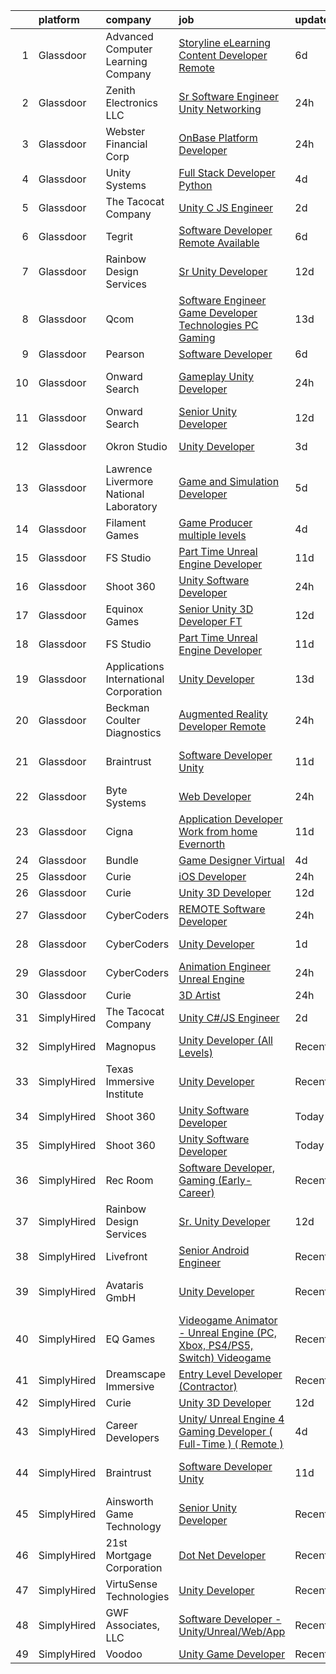 

|    | platform    | company                                | job                                                                                                                                                                                                                                                                                                                                                                                                                                                                                                                                                                                                                                                                                                                                                                                                                                                                                                                                                                                                                                                                                                                                                                                                                                                                                                                                                                                                              | update_time   | location                |
|---:|:------------|:---------------------------------------|:-----------------------------------------------------------------------------------------------------------------------------------------------------------------------------------------------------------------------------------------------------------------------------------------------------------------------------------------------------------------------------------------------------------------------------------------------------------------------------------------------------------------------------------------------------------------------------------------------------------------------------------------------------------------------------------------------------------------------------------------------------------------------------------------------------------------------------------------------------------------------------------------------------------------------------------------------------------------------------------------------------------------------------------------------------------------------------------------------------------------------------------------------------------------------------------------------------------------------------------------------------------------------------------------------------------------------------------------------------------------------------------------------------------------|:--------------|:------------------------|
|  1 | Glassdoor   | Advanced Computer Learning Company     | [Storyline eLearning Content Developer  Remote ](https://www.glassdoor.com/partner/jobListing.htm?pos=128&ao=1136043&s=58&guid=00000182c980c9e092b9bc0af2dac420&src=GD_JOB_AD&t=SR&vt=w&ea=1&cs=1_6672c961&cb=1661238037647&jobListingId=1008074375383&jrtk=3-0-1gb4o1imfkhqm801-1gb4o1in4ih79800-b42f97e8e2d8995c-)                                                                                                                                                                                                                                                                                                                                                                                                                                                                                                                                                                                                                                                                                                                                                                                                                                                                                                                                                                                                                                                                                             | 6d            | Remote                  |
|  2 | Glassdoor   | Zenith Electronics  LLC                | [Sr  Software Engineer  Unity Networking ](https://www.glassdoor.com/partner/jobListing.htm?pos=103&ao=1110586&s=58&guid=00000182c980c9e092b9bc0af2dac420&src=GD_JOB_AD&t=SR&vt=w&cs=1_60e77eeb&cb=1661238037628&jobListingId=1008087025155&cpc=65CC663E25211861&jrtk=3-0-1gb4o1imfkhqm801-1gb4o1in4ih79800-39c5a9d83597669a--6NYlbfkN0A9atWhvSYGDXYsuIFniFeMUfyhfiKb1gamun_MyY1nlold7GTuQPjQR8xaSdlZCsPid7myp8bl_2H626vWbBguRBgzvxtvhtmMQRacG6gdgvqjxsFJNFcka79HWo3Tur7zc9EuWKWWtpa84Tcj5P5BkYp1Mdn3Yaab-THZ1MT213PTGwWKtR-IVnbYFik6jbZtx4pmZkdR2U5sfqa8agkZEi1OcdMBUuMqRmMOKZ5OhLKunlyl1WV1F3NDJ5lMGBsquQbHT8hgfJ1s61QJ97bO2Rk-Vig_1JK8VOQ5oPm1wFze5XGQ1tcOtvM7hhZhEoHYyTNyuFeVDO47NWjuvqXUGNDBJ1FUpCukrm1DYU3RsRTEiM08oisLVVbFPXGLyFnl98WlUVD9mC9xuSHpWhgDXQFv072AzevssVOUyd_r7_OxKgJ0Zuaqp8SipcUHjY2qKJUfWIb2lGuSd0dE1zTUs_EdutoFugIKYd7O_VNw44uIsX-LNYIOhwYOzHAv03r2t_WTlWuV5CHCCrvxb9g6c6BCNHZQVjpFPsMsjplbIruRmlMIR9_lswyg2zkyG-e4Z0wQ7evIa62-fbUznTdlPgLuk0yW_mY%3D)                                                                                                                                                                                                                                                                                                                                                                                                                                     | 24h           | Santa Clara, CA         |
|  3 | Glassdoor   | Webster Financial Corp                 | [OnBase Platform Developer](https://www.glassdoor.com/partner/jobListing.htm?pos=125&ao=1136043&s=58&guid=00000182c980c9e092b9bc0af2dac420&src=GD_JOB_AD&t=SR&vt=w&cs=1_21a426e6&cb=1661238037631&jobListingId=1008086473311&jrtk=3-0-1gb4o1imfkhqm801-1gb4o1in4ih79800-2f54645c4d6f051b-)                                                                                                                                                                                                                                                                                                                                                                                                                                                                                                                                                                                                                                                                                                                                                                                                                                                                                                                                                                                                                                                                                                                       | 24h           | New Britain, CT         |
|  4 | Glassdoor   | Unity Systems                          | [Full Stack Developer  Python ](https://www.glassdoor.com/partner/jobListing.htm?pos=117&ao=1136043&s=58&guid=00000182c980c9e092b9bc0af2dac420&src=GD_JOB_AD&t=SR&vt=w&ea=1&cs=1_86e7a7eb&cb=1661238037630&jobListingId=1008078737245&jrtk=3-0-1gb4o1imfkhqm801-1gb4o1in4ih79800-9e8a8a72fe0357f2-)                                                                                                                                                                                                                                                                                                                                                                                                                                                                                                                                                                                                                                                                                                                                                                                                                                                                                                                                                                                                                                                                                                              | 4d            | Dallas, TX              |
|  5 | Glassdoor   | The Tacocat Company                    | [Unity C  JS Engineer](https://www.glassdoor.com/partner/jobListing.htm?pos=124&ao=1136043&s=58&guid=00000182c980c9e092b9bc0af2dac420&src=GD_JOB_AD&t=SR&vt=w&ea=1&cs=1_64172846&cb=1661238037631&jobListingId=1008082870883&jrtk=3-0-1gb4o1imfkhqm801-1gb4o1in4ih79800-75ebe2b7712b90c0-)                                                                                                                                                                                                                                                                                                                                                                                                                                                                                                                                                                                                                                                                                                                                                                                                                                                                                                                                                                                                                                                                                                                       | 2d            | Remote                  |
|  6 | Glassdoor   | Tegrit                                 | [Software Developer  Remote Available ](https://www.glassdoor.com/partner/jobListing.htm?pos=104&ao=1110586&s=58&guid=00000182c980c9e092b9bc0af2dac420&src=GD_JOB_AD&t=SR&vt=w&ea=1&cs=1_bc89bc88&cb=1661238037629&jobListingId=1008074129417&cpc=451933188B21919D&jrtk=3-0-1gb4o1imfkhqm801-1gb4o1in4ih79800-31ea58efc222df99--6NYlbfkN0BYTXhm1cbXLAspEfzBkuVxq2TVVktJReCYtVkqu0WvP24Gm3Dxy7MDa6OJSrO0xO6C66tfxA8ttbJfLdpWJkOgdtvkYOy2-vXX6QsvaM9J3wudpgQJfabM3wvw393EsEKyI2j8r-2wX6ovTATJdOhRulDCxWlu-ACK69X5QuY6KgD_QcQy8D0VRgb4a4kmfd2Z5KkTKtmKovMWaWgLhJY1o0twhmINIHt3Ieydb5RE2jGRkOVaXVI6jaObDv4KZkixVbPZevp0Pe8NZw8ls9G6XSZrD5AGHK7AN4gDUB-PTqTJ2dsilVOFM0bEc8Y7v2yduCtNbbGHusNQfsf8EMasGUsQoJzlTHbCZbX54PUj-PfKqCSNkcBYvgax4LrP_dCTyeQYcG47MSAJEZgqtDHVYSF5waLPCPGXGlfipg1vOMcwrEO-Vhgv8YZoD2CmSEAcrcstW8nuG_Nn-rmD5BJK0p-E0S6iXQLh2VyDFdPaMcO75eMDMue8i8U1h_xZdMyiZ1lxPQwNEQ%3D%3D)                                                                                                                                                                                                                                                                                                                                                                                                                                                                                                                     | 6d            | Remote                  |
|  7 | Glassdoor   | Rainbow Design Services                | [Sr  Unity Developer](https://www.glassdoor.com/partner/jobListing.htm?pos=115&ao=1136043&s=58&guid=00000182c980c9e092b9bc0af2dac420&src=GD_JOB_AD&t=SR&vt=w&ea=1&cs=1_eb9f8416&cb=1661238037630&jobListingId=1008065554574&jrtk=3-0-1gb4o1imfkhqm801-1gb4o1in4ih79800-797cc96b9b76fa8a-)                                                                                                                                                                                                                                                                                                                                                                                                                                                                                                                                                                                                                                                                                                                                                                                                                                                                                                                                                                                                                                                                                                                        | 12d           | Remote                  |
|  8 | Glassdoor   | Qcom                                   | [Software Engineer  Game Developer Technologies   PC Gaming](https://www.glassdoor.com/partner/jobListing.htm?pos=120&ao=1136043&s=58&guid=00000182c980c9e092b9bc0af2dac420&src=GD_JOB_AD&t=SR&vt=w&cs=1_86358c09&cb=1661238037630&jobListingId=1008063524459&jrtk=3-0-1gb4o1imfkhqm801-1gb4o1in4ih79800-3fd5379b79aaf853-)                                                                                                                                                                                                                                                                                                                                                                                                                                                                                                                                                                                                                                                                                                                                                                                                                                                                                                                                                                                                                                                                                      | 13d           | Washington, DC          |
|  9 | Glassdoor   | Pearson                                | [Software Developer](https://www.glassdoor.com/partner/jobListing.htm?pos=130&ao=1136043&s=58&guid=00000182c980c9e092b9bc0af2dac420&src=GD_JOB_AD&t=SR&vt=w&cs=1_75a5f9e3&cb=1661238037647&jobListingId=1008074149542&jrtk=3-0-1gb4o1imfkhqm801-1gb4o1in4ih79800-02a63e146f3bdc6a-)                                                                                                                                                                                                                                                                                                                                                                                                                                                                                                                                                                                                                                                                                                                                                                                                                                                                                                                                                                                                                                                                                                                              | 6d            | Durham, NC              |
| 10 | Glassdoor   | Onward Search                          | [Gameplay Unity Developer](https://www.glassdoor.com/partner/jobListing.htm?pos=106&ao=1110586&s=58&guid=00000182c980c9e092b9bc0af2dac420&src=GD_JOB_AD&t=SR&vt=w&cs=1_5caadd16&cb=1661238037629&jobListingId=1008086322983&cpc=FB7E4A1762AE5BEC&jrtk=3-0-1gb4o1imfkhqm801-1gb4o1in4ih79800-ac4cb8e6e3c2e0ef--6NYlbfkN0B7YoEZZ2QAGDyEGGmBPAUWSHc1Mt3sMCn9FehKcWA3w0R0aH9tn_iPRcrT6N-MqNTRXFhSYZ_-iqaElkU7lTa00Cb-VkQRDZatwLI3BXiReGBpJmUWl0usLPJgiupuoPiDy-CYNE2zJkYU8a37U36r5W9JZBWYhJcavg-OSt3SGuc16yGTA9lE7F1V3Y8U69vyP-NMk55npvtBNJrUGadsj7eSTGE8QlOSjLue5jTVcVvUZ8ECdJmvscM4AUu-4lpJpKvdaAYBtobvbXIXJrnBVPNo0q9NOYthc3TVE13iJubJD9O8Pz_ZW5GzCeOOaqyhdFdxxp3tbC76At8WKYNE8nL8cbHTrz2DLxiSxLFSB6CdawiPSmmflmF6qlwtpXu_DJZnbAMWpG5pLS3CLklqxDhod5a_N8CP2_cmdgY1mE9z-J655TkI8sHQ8PZDvrpvz1SVLK3KmdP6fKQMdkOcH6BlSUUdQtdG7-_yvysUb57q56Q4LgpgzPevx50lVoP-J6JZyX2ooSRdbMSmXVmaJFoBKw4IAMd7DNQ7rFUshmU-Se8fuidpz5Ek9ntoH9nq1ybIM37d9dC-SKF3e9JiTwt-0DSpUa2hw84Vf3S6PeU1Vp6YB9dindsqkGU3fXHnY0PtEF9oOVzgYozxl8ewhJ85RpMT-Tbacvrbn_x0nYHpjI9-kwBW26q2OunVEbCu6BsIme9iJftm-HlRRi6UtjQGCGpt1wBmKDFkLL9EzxLYqjVUGRM4H5bZfttipYIbWQV4bXHe7VZ3IeCYXAkkuHiTBEJX8AMgMI-AdOBguCJBNqOFMslcx5QrgK0TsSM9SmDIyAWcGx81HlBz_eM8AbKuHSJCcvfR_NxTW-HHaaGYFbybfABhmH3d1u08t9ii3WcPEDLkPsfqTNCF6Wf2jUKY9uD5L9USqsew2d2vbBav6I7sdoOt6L_-_LfK-54okS9wFk_yNhBrQyMHWRIajngGmhQspNxAs4wQfUcx-FnAx8A-6wy7Xz4GWERpv046ifiUxy4jCA%3D%3D)       | 24h           | San Francisco, CA       |
| 11 | Glassdoor   | Onward Search                          | [Senior Unity Developer](https://www.glassdoor.com/partner/jobListing.htm?pos=108&ao=1110586&s=58&guid=00000182c980c9e092b9bc0af2dac420&src=GD_JOB_AD&t=SR&vt=w&cs=1_fbc0e307&cb=1661238037629&jobListingId=1008065490826&cpc=FB7E4A1762AE5BEC&jrtk=3-0-1gb4o1imfkhqm801-1gb4o1in4ih79800-87407f89450bae69--6NYlbfkN0B7YoEZZ2QAGDyEGGmBPAUWSHc1Mt3sMCn9FehKcWA3wwfxcx19LEZnY8Y4HGhdxxpgSN-_76gESYxsb4CdPS_rYQtjsDABF4mABSjblZgzuDEZCoDr-mWRhneQ9Fxw_hon52IzUZ8ojBhZ77HRaJ-IxNsG7xtFv8QsFseoG_qQ1X-CeKkwpZ5gHk5wqzOCoF8eMWWsdNpYpxPid3i0k9hgiRuTbSewVs_zyclf7-68lIWdfVZTI7YR1hJD1vD3iO0Q9pxbyWPlyfrl9tNPrVGPGd_xQhBQwSBx2rdZ6d9sdZ7spYDj4DFPgTJfAO0AN2ZG2KlhfqIHDZ4KbuGSCu1qERu6HeS6h7TwPStOLiSlUIbwhfmJc7Eps3mh8WB2mVG1Luu1Ku3Z7bVmYEU4IXJktIAqXJmBn9qVERD_BmRC1w_DQ-XInFIpdtJcQXQxEOEFpGMw4Lwlztko54aWAVzI9oy2Wuj2LuPPkyhM5VDI9FHAaUfAjT7NcJKk5sWcygFGxSFgx_g6xnHoasoOngYJpX8kjeVlIxEa2-G3myEX8tH00naaDhOlMYMfvVG6uuW-aJDsD7ALDXuemIm4BtB0QlfWQz5k7-XUhGQs_oFuiFyYIOAlBquYRwp8JVZyfWy1UkP62EBK-uPn7UBd2fgxZKsgWRxuhlRgYdQo7HK0iP3ntSgx5sb_CijjDQLkpWRdEi8-ZRBZsw1yx3yBFqkcC8eONhAa_m-trb5CJALWstgSh2qOZeOGiSVyo25T8hFHBNJ3eHl-cYM18y2HcPL-MFov9qClO4ohGOiEY_vDd0lEnFMSndilOkxGDRoB_uYVLZHaD3V9haxxloo15x-_vpaK_7wqk-o7nppK_IazX26fk0_MxYSpmPDsahYJxq4bbTpcfiR8U5J8iekc7G3IjqUjEXEaeUI3SWiqMruKxNAB1zZydPTLrByHRbsnrDFI_iGLr2AtxjbuRlzcaTPchTRkeLVVB7w6yDsMSZGDHmk1zEdm-YzVFYlA6Q4EnsY%3D)                       | 12d           | Ontario, CA             |
| 12 | Glassdoor   | Okron Studio                           | [Unity Developer](https://www.glassdoor.com/partner/jobListing.htm?pos=112&ao=1136043&s=58&guid=00000182c980c9e092b9bc0af2dac420&src=GD_JOB_AD&t=SR&vt=w&ea=1&cs=1_71ac62e6&cb=1661238037630&jobListingId=1008081141259&jrtk=3-0-1gb4o1imfkhqm801-1gb4o1in4ih79800-01db151a8b4c13cb-)                                                                                                                                                                                                                                                                                                                                                                                                                                                                                                                                                                                                                                                                                                                                                                                                                                                                                                                                                                                                                                                                                                                            | 3d            | Philadelphia, PA        |
| 13 | Glassdoor   | Lawrence Livermore National Laboratory | [Game and Simulation Developer](https://www.glassdoor.com/partner/jobListing.htm?pos=122&ao=1136043&s=58&guid=00000182c980c9e092b9bc0af2dac420&src=GD_JOB_AD&t=SR&vt=w&cs=1_b15c50cd&cb=1661238037631&jobListingId=1008076483323&jrtk=3-0-1gb4o1imfkhqm801-1gb4o1in4ih79800-9e68e00d5c18058c-)                                                                                                                                                                                                                                                                                                                                                                                                                                                                                                                                                                                                                                                                                                                                                                                                                                                                                                                                                                                                                                                                                                                   | 5d            | Livermore, CA           |
| 14 | Glassdoor   | Filament Games                         | [Game Producer  multiple levels ](https://www.glassdoor.com/partner/jobListing.htm?pos=121&ao=1136043&s=58&guid=00000182c980c9e092b9bc0af2dac420&src=GD_JOB_AD&t=SR&vt=w&ea=1&cs=1_86e97b6a&cb=1661238037631&jobListingId=1008078810360&jrtk=3-0-1gb4o1imfkhqm801-1gb4o1in4ih79800-16f2dcfaf80c0cb2-)                                                                                                                                                                                                                                                                                                                                                                                                                                                                                                                                                                                                                                                                                                                                                                                                                                                                                                                                                                                                                                                                                                            | 4d            | Madison, WI             |
| 15 | Glassdoor   | FS Studio                              | [Part Time Unreal Engine Developer](https://www.glassdoor.com/partner/jobListing.htm?pos=119&ao=1136043&s=58&guid=00000182c980c9e092b9bc0af2dac420&src=GD_JOB_AD&t=SR&vt=w&ea=1&cs=1_d9bcef59&cb=1661238037630&jobListingId=1008067041743&jrtk=3-0-1gb4o1imfkhqm801-1gb4o1in4ih79800-6bf5bcf63a3e2505-)                                                                                                                                                                                                                                                                                                                                                                                                                                                                                                                                                                                                                                                                                                                                                                                                                                                                                                                                                                                                                                                                                                          | 11d           | Remote                  |
| 16 | Glassdoor   | Shoot 360                              | [Unity Software Developer](https://www.glassdoor.com/partner/jobListing.htm?pos=102&ao=1110586&s=58&guid=00000182c980c9e092b9bc0af2dac420&src=GD_JOB_AD&t=SR&vt=w&ea=1&cs=1_7dbd5f56&cb=1661238037629&jobListingId=1008087203584&cpc=1D891ED3EFC3904E&jrtk=3-0-1gb4o1imfkhqm801-1gb4o1in4ih79800-8dd0b1a67149a496--6NYlbfkN0DfopDBJjdZYsHaazvtHih9EkP_5L3b-O-YxZrMZy_RRXHVtoPf0vktF4oNZRwX11ChLmqooPeQulvAiVAtFyylj8b6ARcbJZaTISipflqpxGg1LcAq6m-5fYSL7Av37XfUU7wFkkBkYfYpMuUS6z0JTvtOC9Tf4ivmaFVVmcVi0ucMfgOzBMfyvavdPYg_-evHYyE86cj7nMx6ZRbExFBK1YwzXgZuGyg69GV_JXXO2aXWcMG9k077F5goS3t7oVxEn-LFx0Aj_69vkAyQnDgXOFUgz0vc1QeCg_I1dGamum2VAoiYXk2qHMt81VxDHNtjc8ORBD6BMBwE-W1H7oG4qA_rSvfcSgvVNyOLv4PDb6ZPzbGstsNVHpFgfCy2ipvbS_yIQHAfPA6_Pa3wcFrUzrMzXoB5-sQANj7NEDPvQTPLeQj3gf7k5RiKisWRogb1ocDFny_YE2GYskYMpmUPK8FBzG-w95Tn0IAFlh2aGob-WoqaKrdqzDYeC_NFfIY%3D)                                                                                                                                                                                                                                                                                                                                                                                                                                                                                                                                                | 24h           | Vancouver, WA           |
| 17 | Glassdoor   | Equinox Games                          | [Senior Unity 3D Developer  FT ](https://www.glassdoor.com/partner/jobListing.htm?pos=123&ao=1136043&s=58&guid=00000182c980c9e092b9bc0af2dac420&src=GD_JOB_AD&t=SR&vt=w&ea=1&cs=1_5ae27e72&cb=1661238037631&jobListingId=1008065301173&jrtk=3-0-1gb4o1imfkhqm801-1gb4o1in4ih79800-66d996e2c7ddcb18-)                                                                                                                                                                                                                                                                                                                                                                                                                                                                                                                                                                                                                                                                                                                                                                                                                                                                                                                                                                                                                                                                                                             | 12d           | Remote                  |
| 18 | Glassdoor   | FS Studio                              | [Part Time Unreal Engine Developer](https://www.glassdoor.com/partner/jobListing.htm?pos=126&ao=1136043&s=58&guid=00000182c980c9e092b9bc0af2dac420&src=GD_JOB_AD&t=SR&vt=w&cs=1_8a5e5d0a&cb=1661238037631&jobListingId=1008067102163&jrtk=3-0-1gb4o1imfkhqm801-1gb4o1in4ih79800-a990c51b6cabe093-)                                                                                                                                                                                                                                                                                                                                                                                                                                                                                                                                                                                                                                                                                                                                                                                                                                                                                                                                                                                                                                                                                                               | 11d           | Remote                  |
| 19 | Glassdoor   | Applications International Corporation | [Unity Developer](https://www.glassdoor.com/partner/jobListing.htm?pos=101&ao=1110586&s=58&guid=00000182c980c9e092b9bc0af2dac420&src=GD_JOB_AD&t=SR&vt=w&ea=1&cs=1_c4e7b015&cb=1661238037628&jobListingId=1008063343561&cpc=C90BE282B3FA86B5&jrtk=3-0-1gb4o1imfkhqm801-1gb4o1in4ih79800-d2c8f4e37a635e67--6NYlbfkN0AS3oPsAAmCngCu4U51_2RxXyfS7TdWOFtWPOafNW52IwBtI59ZXPdtfA3svvnxya3IhrtIKjp-_N6sisgsKzSxprYS_YTJd_wl0lpONz31S7cWSlyk53jxFlw1zEgS45L7xh_Qm5NdssYe6ZlPZIHIsG1HV9E73ViLQpOpzxJIQP-E5wNvLwv0J4ilgglH_hdLPkFIWPUy8lj47Fhi3sL0OPn-fYRdgYG_wgHX6XvH7G7bt43vmaImR6rDoUEE7R6lpvcuO3YpZV4jR-LotCYQpXbesFy9PzWS_rOqbycJPa88buVeuUc2rYdPJbG8Rf4RmuPug5pskgRKGjboDl2j5Zp4RXB3pc9lv-SmTz8WFOnBarZcayaaKMaH2dzMO7rf6TpL15h7-mmFfk90IQ3sY9zxOEoEMRR22d4C72yGjerhDnURBhaEXhlfN9v3xwxNhlVN__Ew1pk3h-UVhjz-E2WqaGA0Kz2W7y5QaG8DSpk02SqYZkAL67YFRk--HZs%3D)                                                                                                                                                                                                                                                                                                                                                                                                                                                                                                                                                         | 13d           | San Diego, CA           |
| 20 | Glassdoor   | Beckman Coulter Diagnostics            | [Augmented Reality Developer   Remote](https://www.glassdoor.com/partner/jobListing.htm?pos=113&ao=1136043&s=58&guid=00000182c980c9e092b9bc0af2dac420&src=GD_JOB_AD&t=SR&vt=w&cs=1_cb43a0d9&cb=1661238037630&jobListingId=1008087472210&jrtk=3-0-1gb4o1imfkhqm801-1gb4o1in4ih79800-8eaeb65448d4c5a8-)                                                                                                                                                                                                                                                                                                                                                                                                                                                                                                                                                                                                                                                                                                                                                                                                                                                                                                                                                                                                                                                                                                            | 24h           | New York, NY            |
| 21 | Glassdoor   | Braintrust                             | [Software Developer Unity](https://www.glassdoor.com/partner/jobListing.htm?pos=110&ao=1136043&s=58&guid=00000182c980c9e092b9bc0af2dac420&src=GD_JOB_AD&t=SR&vt=w&ea=1&cs=1_1223b9e9&cb=1661238037629&jobListingId=1008067384725&jrtk=3-0-1gb4o1imfkhqm801-1gb4o1in4ih79800-1afeb742ac32a3ff-)                                                                                                                                                                                                                                                                                                                                                                                                                                                                                                                                                                                                                                                                                                                                                                                                                                                                                                                                                                                                                                                                                                                   | 11d           | San Francisco, CA       |
| 22 | Glassdoor   | Byte Systems                           | [Web Developer](https://www.glassdoor.com/partner/jobListing.htm?pos=129&ao=1136043&s=58&guid=00000182c980c9e092b9bc0af2dac420&src=GD_JOB_AD&t=SR&vt=w&cs=1_cfd7f740&cb=1661238037647&jobListingId=1008087203401&jrtk=3-0-1gb4o1imfkhqm801-1gb4o1in4ih79800-53dad036e9a897ae-)                                                                                                                                                                                                                                                                                                                                                                                                                                                                                                                                                                                                                                                                                                                                                                                                                                                                                                                                                                                                                                                                                                                                   | 24h           | McLean, VA              |
| 23 | Glassdoor   | Cigna                                  | [Application Developer Work from home Evernorth](https://www.glassdoor.com/partner/jobListing.htm?pos=127&ao=1136043&s=58&guid=00000182c980c9e092b9bc0af2dac420&src=GD_JOB_AD&t=SR&vt=w&cs=1_fd0f1d8a&cb=1661238037631&jobListingId=1008067094025&jrtk=3-0-1gb4o1imfkhqm801-1gb4o1in4ih79800-256eb19beed57de3-)                                                                                                                                                                                                                                                                                                                                                                                                                                                                                                                                                                                                                                                                                                                                                                                                                                                                                                                                                                                                                                                                                                  | 11d           | Hartford, CT            |
| 24 | Glassdoor   | Bundle                                 | [Game Designer  Virtual ](https://www.glassdoor.com/partner/jobListing.htm?pos=116&ao=1136043&s=58&guid=00000182c980c9e092b9bc0af2dac420&src=GD_JOB_AD&t=SR&vt=w&ea=1&cs=1_c5764700&cb=1661238037630&jobListingId=1008079560672&jrtk=3-0-1gb4o1imfkhqm801-1gb4o1in4ih79800-750ea4ec84bd0b34-)                                                                                                                                                                                                                                                                                                                                                                                                                                                                                                                                                                                                                                                                                                                                                                                                                                                                                                                                                                                                                                                                                                                    | 4d            | Remote                  |
| 25 | Glassdoor   | Curie                                  | [iOS Developer](https://www.glassdoor.com/partner/jobListing.htm?pos=114&ao=1136043&s=58&guid=00000182c980c9e092b9bc0af2dac420&src=GD_JOB_AD&t=SR&vt=w&ea=1&cs=1_b0166b90&cb=1661238037630&jobListingId=1008086881014&jrtk=3-0-1gb4o1imfkhqm801-1gb4o1in4ih79800-6cde5394c27c5aa3-)                                                                                                                                                                                                                                                                                                                                                                                                                                                                                                                                                                                                                                                                                                                                                                                                                                                                                                                                                                                                                                                                                                                              | 24h           | Remote                  |
| 26 | Glassdoor   | Curie                                  | [Unity 3D Developer](https://www.glassdoor.com/partner/jobListing.htm?pos=111&ao=1136043&s=58&guid=00000182c980c9e092b9bc0af2dac420&src=GD_JOB_AD&t=SR&vt=w&ea=1&cs=1_e71b831f&cb=1661238037630&jobListingId=1008065925822&jrtk=3-0-1gb4o1imfkhqm801-1gb4o1in4ih79800-8e62e01686619893-)                                                                                                                                                                                                                                                                                                                                                                                                                                                                                                                                                                                                                                                                                                                                                                                                                                                                                                                                                                                                                                                                                                                         | 12d           | Remote                  |
| 27 | Glassdoor   | CyberCoders                            | [REMOTE Software Developer](https://www.glassdoor.com/partner/jobListing.htm?pos=107&ao=1110586&s=58&guid=00000182c980c9e092b9bc0af2dac420&src=GD_JOB_AD&t=SR&vt=w&ea=1&cs=1_0126e39c&cb=1661238037629&jobListingId=1008087417119&cpc=C4A69CCDBB3B9599&jrtk=3-0-1gb4o1imfkhqm801-1gb4o1in4ih79800-c424611ab78c9800--6NYlbfkN0CpFJQzrgRR8WqXWK1qKKEqALWJw739KlKqr2H-MSI4eoBlI4EFrmor2FYZMP3muM1cTRVxepzo1Z3NYAwt7X5cBU4SPKWUW9UGZGZxm-vXnRPOMlfCeH7nAkRfXZ4vmXiyt5cOGkNjrMDQGGSgEdbBkH83pTZCucypGpepLtOdhotueStSgBTvxSOFFrZPctppYdgMC58V6YR5hM048MLXLCuHSYci2KekvXrYrjItUKwbXMqHV3yRbrFiUa-aa5TTxrZ48G-WtjL-S2ji3BZQ-4nPsRuNs_lURSMWFPYBpJw0md5upwc6fl-qX6InI1g41FTngk5AYd2HNjsPHqaw0LorQEryfa1cudzM-ncibf0B260uWnUYGZOdb9lWXuVtoU8twBLDd_YWkxWFuHDEHWERL_sYXkjHW-pCBScZ0HnQM64eHVXv7g4QSZSwwRCksHzlTniFo3tIvuIu5bgwAzz2-yk9smpbhcDJLFzZM0jRlBcTlZrUIR0QureslUxKImH76307lAbzmMr_puZRHIcjn-KHZwUeTRHZnE31EDANr2lEeSwUq1Hdtg6wVp0FHw4woBDeQQRPeVZjJ1cZ8Jn1_zYkPYYAUL_ar_I-T55QAU4UhJca3ysvA2gCkrZeRrXkMXN6LP3SVyeTTskPEW8cTmQojmqxTuJ04v7ZrLj2lKZl6kFV8GW6MijpGyfDvwL4OR7UoFnK5jV9ZyQWFO_Ju_wsioWZOiFO2ge_7Ky0o7_CMumz8G5lP9lN7AhfQqzipbnynZAPKsXpDqO7OFc-NvPKbVZAcfaw1Ez8M03axABTi0lOQuYTd0i8AcCHeKC1Bg3OwP6d3lpzR5wBWT1imYrB5QSLks0XbMjQNayc7lv64EnwwytmI2sVQfhwxeG6_aaPNXssJ-3cXVnvkBzG0dKbrpEteC1QF_g1D4tFExzR4n2XSBvAniVRFXk7humVzdN4JDKzfmu-YHfRjox-ffCu_5c8mUM-xy7caARZDca7UvXlD67Ucn6VcK5KEskTJ23H0Q%3D%3D) | 24h           | Tampa, FL               |
| 28 | Glassdoor   | CyberCoders                            | [Unity Developer](https://www.glassdoor.com/partner/jobListing.htm?pos=105&ao=1110586&s=58&guid=00000182c980c9e092b9bc0af2dac420&src=GD_JOB_AD&t=SR&vt=w&ea=1&cs=1_a848e351&cb=1661238037629&jobListingId=1008083915581&cpc=334ABAF5D42DC775&jrtk=3-0-1gb4o1imfkhqm801-1gb4o1in4ih79800-ec0060e3109dc2d7--6NYlbfkN0CpFJQzrgRR8WqXWK1qKKEqALWJw739KlKqr2H-MSI4eoBlI4EFrmor2FYZMP3muM1B_oc8AdJRnQElgwJVtZ8GRi2dXpVrDIZCgtv_abPQ7kEA-bQZrdXUdSrOZ7lFHbPsRFZjT183tvOCS8WTz9bmLsDU-SY1mZz3X4YwQBugGKbytF476-i8mpmvyKZzVvxvCtIIlFHv0hHDkpHT20yn5CJkVj4SPCuOwDjihH1DROgEqFAKb6rNe6irwTVCTePtM4-ckoaXklKE0EgQ27kIGgA7KhlB4rfaPArxd9hcBA3bN-uPtddkvU1J-NTeUEG9W8dNSAH7nQPRtS7ly6WStwPBIO3zJcJp6oVrNKANdKjSG2UpCjiSSWrAcmPMi6UzBoRsDzCFTRz9LXN_yu6Nf4Z0Hv1FXr1nHDUoo4-6XSWhT5wtqqP01bjytVxE7z8usogtmAfTkLt4liIX3PFlQbGA16ZUaHivRRBMrvclUUsjE8VxQMD70HlMWkNz2qpbt4dqFZqsmVvFOSRK-3gK0l7HpyAKbU2_OouHKjfgaDcCJV-K0jQSPwhciMALDK_PBA_h1UYOcwTFxarqq_LrnrKaeor9lgfyE63ESfCZ8_aH6TxDyG1xITLRj45leIvQ3OZ7wOd8wW_6WtfxvzCGoLuEUXFOCeEy7ysKEAD6QB7qMJWEsCMxugnBaE_zi2RiXEjclcbvqehelxTVqfmXBIzg3aEZ9raeGZpZQGxDosah3hoi5pudBIRg8unFpltdxgESl0tDsccWycPDgErR0ZHjq03VlSmVZ8NkvCtI9gXIjXHsfQEtss6_zxslpEBx51GG4z-nyGORUCkJq8n8nw0MtIvbMz9dOLjdNED2rPTWRwQVImzKxr1rxDN3TrRzB9A890-lB26GH5zQ7lMHuYJSuzRQCaK2_AcS1j22NBaP3DmC00VartcEQ6pCnHlA5JM8BsWUNAz36OevJhEgUdZ_6YuR4hTrsxOWxXpKbw%3D%3D)                                           | 1d            | Commerce, GA            |
| 29 | Glassdoor   | CyberCoders                            | [Animation Engineer  Unreal Engine](https://www.glassdoor.com/partner/jobListing.htm?pos=109&ao=1110586&s=58&guid=00000182c980c9e092b9bc0af2dac420&src=GD_JOB_AD&t=SR&vt=w&ea=1&cs=1_2e77f008&cb=1661238037630&jobListingId=1008087418846&cpc=2CAED5C921A5F994&jrtk=3-0-1gb4o1imfkhqm801-1gb4o1in4ih79800-6f5c56282e79d84a--6NYlbfkN0CpFJQzrgRR8WqXWK1qKKEqALWJw739KlKqr2H-MSI4eoBlI4EFrmor2FYZMP3muM1cTRVxepzo1dEzCGD_ukO9nMGWr6fkep2jrGY9vwJJE9RhNFa_cByrqFPP6AmmKpmL691rHe0P_PUD0_rGE0kxXPWQeOS2WpOiT_LatPzG_DW7MwAThAQWCJ8OZRyeD2rPMJ9CubXiDmBiV2ukflW6XoGGhn9qMxfRY7ssCrzGYaRe5m__ll7KBaRYdgA4j_MgzXcT58ubuu4SCmwuEO_Wz8fLNnwFOHhc-Xgm2IWOun4nDE81prFidfDUKakcS3MGdYxrUWeNluydicmizutne310mm2Yo3-py__OJrgot_RHEIi25DF4TP87luLu-RQ-esol7tcZPBsKRRUflBh_YsI9gJ7MlklZqUlKhyP7TUIxQWarKwnEVc5bR3fmBWckhyu7I_JVm7xG4k7E2o70GT3Op5VuV_xFgoR18m3LGcZ_3-3AjZASkDFPYgNICYOgoK9KpwaHG5s9TlnTiRhGrtfC4tVm_jtXxjE7yELwuXq8XJT_oakuroVTwgYt1vX2hr-XGLXQEh46tE7OTd3GbV_8t75YeY1Fw9PNc89q0df9rlORHmVPpLCgch6NpsJ3tTVRyRq4t4-Uytg5dNXiaoUN6GP_9nRnOXtgRKngoISF7bGj2IbwMtR6d-UOI--wOneIVYN6Pavnzl-limHUTi4vyQK91mUc2Ad_nXGqut4lC1yy1OVcBIa7dvOK_cg2zTn_8iu4zKyaMh0vCpFO4KEWiAxA_GMs_YHtaRg8MprWv3RnNSnFLnh4Wgjtb22DrFSBF9_IH4W--NoEFp6ZyNvhMxjccGqyB6bXoNmNSwD-3u1X4BRRJrFSIJ86-cr19s0CHcqzaOnwj6mWaX3YJ2gUetq346A9KdnQ7ZzYdpmKYx3_8kUc4q9EUw7MtFE7_w6LRDz8ngl5SyQFXY1-YQfpd8U-zNY0z4VvB6vHtfVM5Nuj9ZYau6x9oYI5R84%3D)       | 24h           | Atlanta, GA             |
| 30 | Glassdoor   | Curie                                  | [3D Artist](https://www.glassdoor.com/partner/jobListing.htm?pos=118&ao=1136043&s=58&guid=00000182c980c9e092b9bc0af2dac420&src=GD_JOB_AD&t=SR&vt=w&ea=1&cs=1_a6435140&cb=1661238037630&jobListingId=1008086881098&jrtk=3-0-1gb4o1imfkhqm801-1gb4o1in4ih79800-9fd9a7ddcc8857d1-)                                                                                                                                                                                                                                                                                                                                                                                                                                                                                                                                                                                                                                                                                                                                                                                                                                                                                                                                                                                                                                                                                                                                  | 24h           | Remote                  |
| 31 | SimplyHired | The Tacocat Company                    | [Unity C#/JS Engineer](https://www.simplyhired.com/job/p7oMF9dYlsHYZjj2dc2BTxhZDY04-uIbz7QjULOORHgzvNmBWvocGg?q=unity+developer)                                                                                                                                                                                                                                                                                                                                                                                                                                                                                                                                                                                                                                                                                                                                                                                                                                                                                                                                                                                                                                                                                                                                                                                                                                                                                 | 2d            | Remote                  |
| 32 | SimplyHired | Magnopus                               | [Unity Developer (All Levels)](https://www.simplyhired.com/job/vPypX05jFCjXy9ymS1tlMhP8Zpx81wwzBDbU2anSTS_WypcGgAQCYg?q=unity+developer)                                                                                                                                                                                                                                                                                                                                                                                                                                                                                                                                                                                                                                                                                                                                                                                                                                                                                                                                                                                                                                                                                                                                                                                                                                                                         | Recently      | Los Angeles, CA         |
| 33 | SimplyHired | Texas Immersive Institute              | [Unity Developer](https://www.simplyhired.com/job/xsx4ESwUMkdjW7C0uYGMcHDZ2mGpny2HahBniUJtGFO86Bd48YzTXA?q=unity+developer)                                                                                                                                                                                                                                                                                                                                                                                                                                                                                                                                                                                                                                                                                                                                                                                                                                                                                                                                                                                                                                                                                                                                                                                                                                                                                      | Recently      | Remote                  |
| 34 | SimplyHired | Shoot 360                              | [Unity Software Developer](https://www.simplyhired.com/job/B1_K9MT39xHMJXZWgdROLqlx1P2OEX0ZITZVFjJYvyZE-LK_UZSO1w?q=unity+developer)                                                                                                                                                                                                                                                                                                                                                                                                                                                                                                                                                                                                                                                                                                                                                                                                                                                                                                                                                                                                                                                                                                                                                                                                                                                                             | Today         | Vancouver, WA           |
| 35 | SimplyHired | Shoot 360                              | [Unity Software Developer](https://www.simplyhired.com/job/B1_K9MT39xHMJXZWgdROLqlx1P2OEX0ZITZVFjJYvyZE-LK_UZSO1w?q=unity+developer)                                                                                                                                                                                                                                                                                                                                                                                                                                                                                                                                                                                                                                                                                                                                                                                                                                                                                                                                                                                                                                                                                                                                                                                                                                                                             | Today         | Vancouver, WA           |
| 36 | SimplyHired | Rec Room                               | [Software Developer, Gaming (Early-Career)](https://www.simplyhired.com/job/IfYQ6UpaeLV0dbnbG1hLD9OZ6v-DwuVJeaQqWgTOCbI4FaiKESu8EA?q=unity+developer)                                                                                                                                                                                                                                                                                                                                                                                                                                                                                                                                                                                                                                                                                                                                                                                                                                                                                                                                                                                                                                                                                                                                                                                                                                                            | Recently      | Seattle, WA             |
| 37 | SimplyHired | Rainbow Design Services                | [Sr. Unity Developer](https://www.simplyhired.com/job/TZWLDm96qKgsgxQqNVVjXh5h1wnEE-JRZWl69_eKGtN3viIuCPUrxg?q=unity+developer)                                                                                                                                                                                                                                                                                                                                                                                                                                                                                                                                                                                                                                                                                                                                                                                                                                                                                                                                                                                                                                                                                                                                                                                                                                                                                  | 12d           | Remote                  |
| 38 | SimplyHired | Livefront                              | [Senior Android Engineer](https://www.simplyhired.com/job/OwPSGXRYs4BdInIRbe2UrKVgHF9zf0sDUM8oKPLvGoTcBuvtiQnwIg?q=unity+developer)                                                                                                                                                                                                                                                                                                                                                                                                                                                                                                                                                                                                                                                                                                                                                                                                                                                                                                                                                                                                                                                                                                                                                                                                                                                                              | Recently      | Minneapolis, MN         |
| 39 | SimplyHired | Avataris GmbH                          | [Unity Developer](https://www.simplyhired.com/job/7BfoUlhyfZfuqOV5T9L-kd99V_rNGl0aCIW98hmf5Z9puSQjQ1aCmw?q=unity+developer)                                                                                                                                                                                                                                                                                                                                                                                                                                                                                                                                                                                                                                                                                                                                                                                                                                                                                                                                                                                                                                                                                                                                                                                                                                                                                      | Recently      | Puerto Rico +1 location |
| 40 | SimplyHired | EQ Games                               | [Videogame Animator - Unreal Engine (PC, Xbox, PS4/PS5, Switch) Videogame](https://www.simplyhired.com/job/3mrXp2uH9zHmq7WN7fbdhAkG-wjsi7t4mCQLv9y2TQQprFFxaMLWDQ?q=unity+developer)                                                                                                                                                                                                                                                                                                                                                                                                                                                                                                                                                                                                                                                                                                                                                                                                                                                                                                                                                                                                                                                                                                                                                                                                                             | Recently      | United States           |
| 41 | SimplyHired | Dreamscape Immersive                   | [Entry Level Developer (Contractor)](https://www.simplyhired.com/job/KXMRU_w6r_YrLnBTHRQ5r_DZz4I9aAzGs977xjoKVeY7qhpYoG8aOA?q=unity+developer)                                                                                                                                                                                                                                                                                                                                                                                                                                                                                                                                                                                                                                                                                                                                                                                                                                                                                                                                                                                                                                                                                                                                                                                                                                                                   | Recently      | Remote                  |
| 42 | SimplyHired | Curie                                  | [Unity 3D Developer](https://www.simplyhired.com/job/nZ2Ym30ykgJCOuKOjDUvIuHGfuJWRhVKs8xgfTdLiMfzh2fdPaP2Ug?q=unity+developer)                                                                                                                                                                                                                                                                                                                                                                                                                                                                                                                                                                                                                                                                                                                                                                                                                                                                                                                                                                                                                                                                                                                                                                                                                                                                                   | 12d           | Remote                  |
| 43 | SimplyHired | Career Developers                      | [Unity/ Unreal Engine 4 Gaming Developer ( Full-Time ) ( Remote )](https://www.simplyhired.com/job/9879jWzu2Bujl-jm4WGWAQjn0p8jA2F50uG_eIOB3NwKfJeVpA_LMg?q=unity+developer)                                                                                                                                                                                                                                                                                                                                                                                                                                                                                                                                                                                                                                                                                                                                                                                                                                                                                                                                                                                                                                                                                                                                                                                                                                     | 4d            | United States           |
| 44 | SimplyHired | Braintrust                             | [Software Developer Unity](https://www.simplyhired.com/job/A1oazznYoHAq7qL3mwsQxJuU7at0KE-qABnjMYuK96vWLReR19Kmgw?q=unity+developer)                                                                                                                                                                                                                                                                                                                                                                                                                                                                                                                                                                                                                                                                                                                                                                                                                                                                                                                                                                                                                                                                                                                                                                                                                                                                             | 11d           | San Francisco, CA       |
| 45 | SimplyHired | Ainsworth Game Technology              | [Senior Unity Developer](https://www.simplyhired.com/job/Q-3gOy5sB9BpviFUj6zbSYRugCJk4zc76wr0wDwTctXrZ9neBOwySA?q=unity+developer)                                                                                                                                                                                                                                                                                                                                                                                                                                                                                                                                                                                                                                                                                                                                                                                                                                                                                                                                                                                                                                                                                                                                                                                                                                                                               | Recently      | Las Vegas, NV           |
| 46 | SimplyHired | 21st Mortgage Corporation              | [Dot Net Developer](https://www.simplyhired.com/job/EGRQAiY53TICJxtUHsDSlq-KP4RKqfRCNocZFTvPJXMjLVDjyUcOEQ?q=unity+developer)                                                                                                                                                                                                                                                                                                                                                                                                                                                                                                                                                                                                                                                                                                                                                                                                                                                                                                                                                                                                                                                                                                                                                                                                                                                                                    | Recently      | Knoxville, TN           |
| 47 | SimplyHired | VirtuSense Technologies                | [Unity Developer](https://www.simplyhired.com/job/nXiiiPVODUhyXF5YW52_oiBdLIIQsth9p1UdTKRxz1SnuRzglQgrOQ?q=unity+developer)                                                                                                                                                                                                                                                                                                                                                                                                                                                                                                                                                                                                                                                                                                                                                                                                                                                                                                                                                                                                                                                                                                                                                                                                                                                                                      | Recently      | Peoria, IL              |
| 48 | SimplyHired | GWF Associates, LLC                    | [Software Developer - Unity/Unreal/Web/App](https://www.simplyhired.com/job/YEcslJTXNxqad2O9X9_5XjgeQnyJyE1ynPDtOtUBNxvpl0RTOaZFwg?q=unity+developer)                                                                                                                                                                                                                                                                                                                                                                                                                                                                                                                                                                                                                                                                                                                                                                                                                                                                                                                                                                                                                                                                                                                                                                                                                                                            | Recently      | New Jersey              |
| 49 | SimplyHired | Voodoo                                 | [Unity Game Developer](https://www.simplyhired.com/job/NLFQkH33HD_35Ds9kXakUpzo0YFJySLM-k9B6PMS8pvyK5pcffPR_g?q=unity+developer)                                                                                                                                                                                                                                                                                                                                                                                                                                                                                                                                                                                                                                                                                                                                                                                                                                                                                                                                                                                                                                                                                                                                                                                                                                                                                 | Recently      | Remote                  |